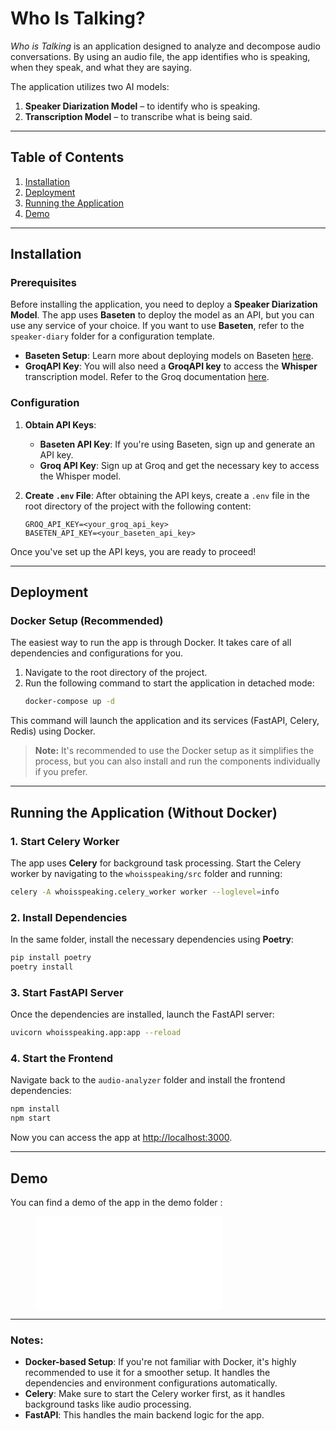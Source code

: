 # Who Is Talking?

*Who is Talking* is an application designed to analyze and decompose audio conversations. By using an audio file, the app identifies who is speaking, when they speak, and what they are saying.

The application utilizes two AI models:
1. **Speaker Diarization Model** – to identify who is speaking.
2. **Transcription Model** – to transcribe what is being said.

---

## Table of Contents
1. [Installation](#installation)
2. [Deployment](#deployment)
3. [Running the Application](#running-the-application)
4. [Demo](#demo)

---

## Installation

### Prerequisites

Before installing the application, you need to deploy a **Speaker Diarization Model**. The app uses **Baseten** to deploy the model as an API, but you can use any service of your choice. If you want to use **Baseten**, refer to the `speaker-diary` folder for a configuration template.

- **Baseten Setup**: Learn more about deploying models on Baseten [here](https://docs.baseten.co/overview).
- **GroqAPI Key**: You will also need a **GroqAPI key** to access the **Whisper** transcription model. Refer to the Groq documentation [here](https://console.groq.com/docs/overview).

### Configuration

1. **Obtain API Keys**:
   - **Baseten API Key**: If you're using Baseten, sign up and generate an API key.
   - **Groq API Key**: Sign up at Groq and get the necessary key to access the Whisper model.

2. **Create `.env` File**:
   After obtaining the API keys, create a `.env` file in the root directory of the project with the following content:
   ```env
   GROQ_API_KEY=<your_groq_api_key>
   BASETEN_API_KEY=<your_baseten_api_key>
   ```

Once you've set up the API keys, you are ready to proceed!

---

## Deployment

### Docker Setup (Recommended)

The easiest way to run the app is through Docker. It takes care of all dependencies and configurations for you.

1. Navigate to the root directory of the project.
2. Run the following command to start the application in detached mode:
   ```bash
   docker-compose up -d
   ```

This command will launch the application and its services (FastAPI, Celery, Redis) using Docker. 

> **Note:** It's recommended to use the Docker setup as it simplifies the process, but you can also install and run the components individually if you prefer.

---

## Running the Application (Without Docker)

### 1. Start Celery Worker

The app uses **Celery** for background task processing. Start the Celery worker by navigating to the `whoisspeaking/src` folder and running:

```bash
celery -A whoisspeaking.celery_worker worker --loglevel=info
```

### 2. Install Dependencies

In the same folder, install the necessary dependencies using **Poetry**:

```bash
pip install poetry
poetry install
```

### 3. Start FastAPI Server

Once the dependencies are installed, launch the FastAPI server:

```bash
uvicorn whoisspeaking.app:app --reload
```

### 4. Start the Frontend

Navigate back to the `audio-analyzer` folder and install the frontend dependencies:

```bash
npm install
npm start
```

Now you can access the app at [http://localhost:3000](http://localhost:3000).

---

## Demo

You can find a demo of the  app in the demo folder :

<figure class="video_container">
  <iframe src="./demo/demo.mp4" frameborder="0" allowfullscreen="true"> 
</iframe>
</figure>

---

### Notes:

- **Docker-based Setup**: If you're not familiar with Docker, it's highly recommended to use it for a smoother setup. It handles the dependencies and environment configurations automatically.
- **Celery**: Make sure to start the Celery worker first, as it handles background tasks like audio processing.
- **FastAPI**: This handles the main backend logic for the app.


